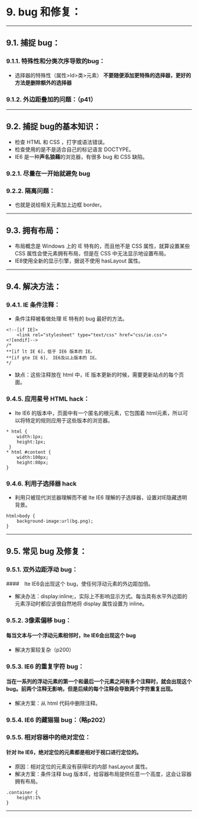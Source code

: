 # 9. bug 和修复：
---
## 9.1. 捕捉 bug：
### 9.1.1. 特殊性和分类次序导致的bug：
- 选择器的特殊性（属性>Id>类>元素）
**不要随便添加更特殊的选择器，更好的方法是删除额外的选择器**

### 9.1.2. 外边距叠加的问题：（p41）

---
## 9.2. 捕捉 bug的基本知识：
- 检查 HTML 和 CSS ，打字或语法错误。
- 检查使用的是不是适合自己的标记语言 DOCTYPE。
- IE6 是一种**声名狼藉**的浏览器，有很多 bug 和 CSS 缺陷。

### 9.2.1. 尽量在一开始就避免 bug
### 9.2.2. 隔离问题：
- 也就是说给相关元素加上边框 border。

---
## 9.3. 拥有布局：
- 布局概念是 Windows 上的 IE 特有的，而且他不是 CSS 属性，就算设置某些 CSS 属性会使元素拥有布局，但是在 CSS 中无法显示地设置布局。
- IE8使用全新的显示引擎，据说不使用 hasLayout 属性。

---
## 9.4. 解决方法：
### 9.4.1. IE 条件注释：
- 条件注释被看做处理 IE 特有的 bug 最好的方法。
```
<!--[if IE]>
    <link rel="stylesheet" type="text/css" href="css/ie.css">
<![endif]-->
/*
**[if lt IE 6]，低于 IE6 版本的 IE。
**[if gte IE 6]， IE6及以上版本的 IE。
*/
```

- 缺点：这些注释放在 html 中，IE 版本更新的时候，需要更新站点的每个页面。

### 9.4.5. 应用星号 HTML hack：
- lte IE6 的版本中，页面中有一个匿名的根元素，它包围着 html元素，所以可以将特定的规则应用于这些版本的浏览器。

```
* html {
    width:1px;
    height:1px;
 }
* html #content {
    width:100px;
    height:80px;
}
```

### 9.4.6. 利用子选择器 hack
- 利用只被现代浏览器理解而不被 lte IE6 理解的子选择器，设置对IE隐藏透明背景。

```
html>body {
    background-image:url(bg.png);
}
```

---
## 9.5. 常见 bug 及修复：
### 9.5.1. 双外边距浮动 bug：
####　lte IE6会出现这个 bug，使任何浮动元素的外边距加倍。
- 解决办法：display:inline;，实际上不影响显示方式。每当具有水平外边距的元素浮动时都应该很自然地将 display 属性设置为 inline。

### 9.5.2. 3像素偏移 bug：
#### 每当文本与一个浮动元素相邻时，lte IE6会出现这个 bug
- 解决方案较复杂（p200） 

### 9.5.3. IE6 的重复字符 bug：
#### 当在一系列的浮动元素的第一个和最后一个元素之间有多个注释时，就会出现这个 bug。前两个注释无影响，但是后续的每个注释会导致两个字符重复出现。
- 解决方案：从 html 代码中删除注释。

### 9.5.4. IE6 的藏猫猫 bug：（略p202）
### 9.5.5. 相对容器中的绝对定位：
#### 针对 lte IE6，绝对定位的元素都是相对于视口进行定位的。
- 原因：相对定位的元素没有获得IE的内部 hasLayout 属性。
- 解决方案：条件注释 bug 版本IE，给容器布局提供任意一个高度，这会让容器拥有布局。
```
.container {
    height:1%
}
```
---
